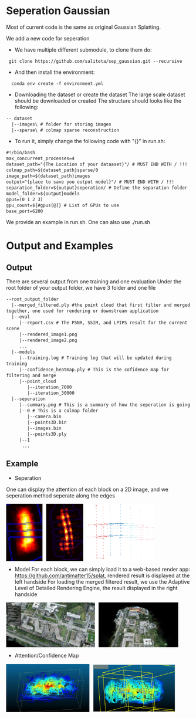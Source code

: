 # Seperation Gaussian

Most of current code is the same as original Gaussian Splatting. 

We add a new code for seperation

- We have multiple different submodule, to clone them do:
```
 git clone https://github.com/saliteta/sep_gaussian.git --recursive
```

- And then install the environment: 
```
  conda env create -f environment.yml 
```


- Downloading the dataset or create the dataset
The large scale dataset should be downloaded or created
The structure should looks like the following: 
```
-- dataset
  |--images\ # folder for storing images  
  |--sparse\ # colmap sparse reconstruction
```


- To run it, simply change the following code with "{}" in run.sh:
```
#!/bin/bash
max_concurrent_processes=4
dataset_path="{The Location of your dataaset}"/ # MUST END WITH / !!!
colmap_path=${dataset_path}sparse/0
image_path=${dataset_path}images
output="{place to save you output model}"/ # MUST END WITH / !!!
separation_folder=${output}seperation/ # Define the separation folder
model_folder=${output}models
gpus=(0 1 2 3)
gpu_count=${#gpus[@]} # List of GPUs to use
base_port=6200
```

We provide an example in run.sh. One can also use ./run.sh


# Output and Examples

## Output
There are several output from one training and one evaluation
Under the root folder of your output folder, we have 3 folder and one file
```
--root_output_folder
  |--merged_filtered.ply #the point cloud that first filter and merged together, one used for rendering or downstream application
  |--eval
     |--report.csv # The PSNR, SSIM, and LPIPS result for the current scene
     |--rendered_image1.png
     |--rendered_image2.png
     ...
  |--models
     |--training.log # Training log that will be updated during training 
     |--confidence_heatmap.ply # This is the cofidence map for filtering and merge
     |--point_cloud
        |--iteration_7000
        |--iteration_30000
  |--seperation
     |--summary.png # This is a summary of how the seperation is going
     |--0 # This is a colmap folder
        |--camera.bin
        |--points3D.bin
        |--images.bin
        |--points3D.ply
     |--1
      ...
```


## Example
- Seperation

One can display the attention of each block on a 2D image, and we seperation method seperate along the edges
<div style="display: flex; align-items: center;">
  <img src="assets/four_partition.png" alt="Image 1" width="19.7%" style="margin-right: 10px;">
  <img src="assets/more_partition.png" alt="Image 2" width="20%" style="margin-right: 10px;">
  <img src="assets/camera_scatter.png" alt="Image 2" width="36.6%">
</div>

- Model
For each block, we can simply load it to a web-based render app: https://github.com/antimatter15/splat, rendered result is displayed at the left handside 
For loading the merged filtered result, we use the Adaptive Level of Detailed Rendering Engine, the result displayed in the right handside
<div style="display: flex; align-items: center;">
  <img src="assets/render_web.png" alt="Image 1" width="48%" style="margin-right: 10px;">
  <img src="assets/render_large.png" alt="Image 2" width="43%" style="margin-right: 10px;">
</div>

- Attention/Confidence Map
<div style="display: flex; align-items: center;">
  <img src="assets/heatmap.jpg" alt="Image 1" width="45%" style="margin-right: 10px;">
  <img src="assets/concatenation.png" alt="Image 2" width="45%">
</div>
